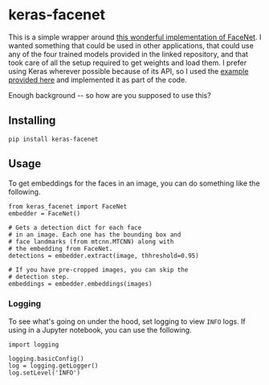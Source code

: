 # keras-facenet

This is a simple wrapper around [this wonderful implementation of FaceNet](https://github.com/davidsandberg/facenet). I wanted something that could be used in other applications, that could use any of the four trained models provided in the linked repository, and that took care of all the setup required to get weights and load them. I prefer using Keras wherever possible because of its API, so I used the [example provided here](https://github.com/nyoki-mtl/keras-facenet) and implemented it as part of the code.

Enough background -- so how are you supposed to use this?

## Installing
```
pip install keras-facenet
```

## Usage
To get embeddings for the faces in an image, you can do something like the following.

```
from keras_facenet import FaceNet
embedder = FaceNet()

# Gets a detection dict for each face
# in an image. Each one has the bounding box and
# face landmarks (from mtcnn.MTCNN) along with
# the embedding from FaceNet.
detections = embedder.extract(image, thhreshold=0.95)

# If you have pre-cropped images, you can skip the
# detection step.
embeddings = embedder.embeddings(images)
```


### Logging
To see what's going on under the hood, set logging to view `INFO` logs. If using in a Jupyter notebook, you can use the following.

```
import logging

logging.basicConfig()
log = logging.getLogger()
log.setLevel('INFO')
```